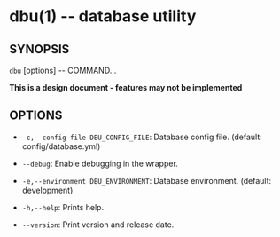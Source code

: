 dbu(1) -- database utility
=============================================

## SYNOPSIS

`dbu` [options] -- COMMAND...

**This is a design document - features may not be implemented**

## OPTIONS

* `-c,--config-file DBU_CONFIG_FILE`:
  Database config file. (default: config/database.yml)

* `--debug`:
  Enable debugging in the wrapper.

* `-e,--environment DBU_ENVIRONMENT`:
  Database environment. (default: development)

* `-h,--help`:
  Prints help.

* `--version`:
  Print version and release date.
